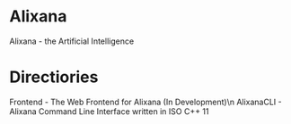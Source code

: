 # Alixana
Alixana - the Artificial Intelligence

# Directiories
Frontend - The Web Frontend for Alixana (In Development)\n
AlixanaCLI - Alixana Command Line Interface written in ISO C++ 11
